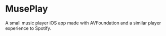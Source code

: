 # MusePlay
A small music player iOS app made with AVFoundation and a similar player experience to Spotify.
